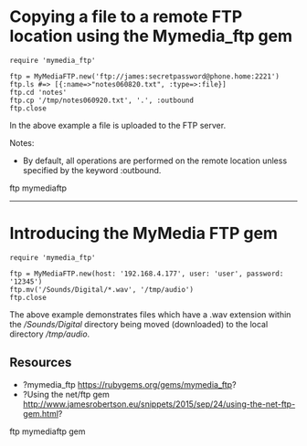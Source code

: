 # Copying a file to a remote FTP location using the Mymedia_ftp gem

    require 'mymedia_ftp'

    ftp = MyMediaFTP.new('ftp://james:secretpassword@phone.home:2221')
    ftp.ls #=> [{:name=>"notes060820.txt", :type=>:file}] 
    ftp.cd 'notes'
    ftp.cp '/tmp/notes060920.txt', '.', :outbound
    ftp.close


In the above example a file is uploaded to the FTP server.

Notes:

* By default, all operations are performed on the remote location unless specified by the keyword :outbound.

ftp mymediaftp

---------------------

# Introducing the MyMedia FTP gem

    require 'mymedia_ftp'

    ftp = MyMediaFTP.new(host: '192.168.4.177', user: 'user', password: '12345')
    ftp.mv('/Sounds/Digital/*.wav', '/tmp/audio')
    ftp.close


The above example demonstrates files which have a .wav extension within the */Sounds/Digital* directory being moved (downloaded) to the local directory */tmp/audio*.


## Resources

* ?mymedia_ftp https://rubygems.org/gems/mymedia_ftp?
* ?Using the net/ftp gem http://www.jamesrobertson.eu/snippets/2015/sep/24/using-the-net-ftp-gem.html?

ftp mymediaftp gem

